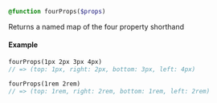 
```sass
@function fourProps($props)
```

Returns a named map of the four property shorthand

#### Example

```sass
fourProps(1px 2px 3px 4px)
// => (top: 1px, right: 2px, bottom: 3px, left: 4px)

fourProps(1rem 2rem)        
// => (top: 1rem, right: 2rem, bottom: 1rem, left: 2rem)
```
